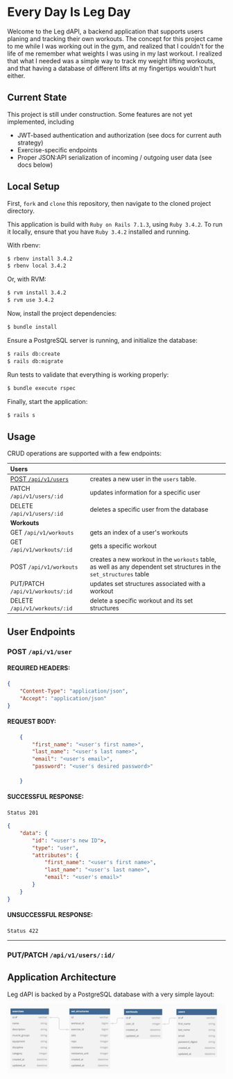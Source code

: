# Every Day Is Leg Day

Welcome to the Leg dAPI, a backend application that supports users planing and tracking their own workouts. The concept for this project came to me while I was working out in the gym, and realized that I couldn't for the life of me remember what weights I was using in my last workout. I realized that what I needed was a simple way to track my weight lifting workouts, and that having a database of different lifts at my fingertips wouldn't hurt either.

## Current State

This project is still under construction. Some features are not yet implemented, including
* JWT-based authentication and authorization (see docs for current auth strategy)
* Exercise-specific endpoints
* Proper JSON:API serialization of incoming / outgoing user data (see docs below)

## Local Setup

First, `fork` and `clone` this repository, then navigate to the cloned project directory.

This application is build with `Ruby on Rails 7.1.3`, using `Ruby 3.4.2`. To run it locally, ensure that you have `Ruby 3.4.2` installed and running. 

With rbenv:

``` bash
$ rbenv install 3.4.2
$ rbenv local 3.4.2
```

Or, with RVM: 

``` bash
$ rvm install 3.4.2
$ rvm use 3.4.2
```

Now, install the project dependencies: 

``` bash
$ bundle install
```

Ensure a PostgreSQL server is running, and initialize the database: 

``` bash
$ rails db:create
$ rails db:migrate
```

Run tests to validate that everything is working properly:

``` bash
$ bundle execute rspec
```

Finally, start the application: 

``` bash
$ rails s
```

## Usage
CRUD operations are supported with a few endpoints:


| **Users** | |
| :--- | :--- |
| [POST `/api/v1/users`](#post-`/api/v1/users/`) | creates a new user in the `users` table.|
| PATCH `/api/v1/users/:id` | updates information for a specific user |
| DELETE  `/api/v1/users/:id` | deletes a specific user from the database
| **Workouts** ||
| GET `/api/v1/workouts` | gets an index of a user's workouts |
| GET `/api/v1/workouts/:id` | gets a specific workout |
| POST `/api/v1/workouts` | creates a new workout in the `workouts` table, as well as any dependent set structures in the `set_structures` table |
| PUT/PATCH `/api/v1/workouts/:id` | updates set structures associated with a workout |
| DELETE `/api/v1/workouts/:id` | delete a specific workout and its set structures |

## User Endpoints

### POST `/api/v1/user`

#### REQUIRED HEADERS:
```json
{
    "Content-Type": "application/json",
    "Accept": "application/json"
}
```

#### REQUEST BODY:
```json
    {
        "first_name": "<user's first name>",
        "last_name": "<user's last name>",
        "email": "<user's email>",
        "password": "<user's desired password>"

    }
```

#### SUCCESSFUL RESPONSE:
`Status 201`
```JSON
{
    "data": {
        "id": "<user's new ID">,
        "type": "user",
        "attributes": {
            "first_name": "<user's first name>",
            "last_name": "<user's last name>",
            "email": "<user's email>"
        }
    }
}
```

#### UNSUCCESSFUL RESPONSE:

`Status 422`

---

### PUT/PATCH `/api/v1/users/:id/`
## Application Architecture

Leg dAPI is backed by a PostgreSQL database with a very simple layout: 

![image](/readme_resources/db_diagram.png)